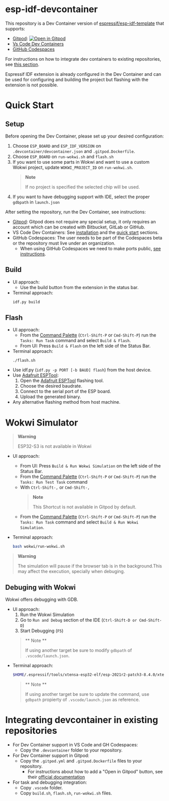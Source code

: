# esp-idf-devcontainer

This repository is a Dev Container version of [espressif/esp-idf-template](https://github.com/espressif/esp-idf-template)
that supports:
-  [Gitpod](https://gitpod.io/): [![Open in Gitpod](https://gitpod.io/button/open-in-gitpod.svg)](https://gitpod.io/github.com/SergioGasquez/esp-idf-devcontainer/)
-  [Vs Code Dev Containers](https://code.visualstudio.com/docs/remote/containers)
-  [GitHub Codespaces](https://docs.github.com/en/codespaces/developing-in-codespaces/creating-a-codespace)

For instructions on how to integrate dev containers to existing repositories, see
[this section](#integrating-devcontainer-in-existing-repositories).

Espressif IDF extension is already configured in the Dev Container and can be used
for configuring and building the project but flashing with the extension is not possible.

# Quick Start

## Setup
Before opening the Dev Container, please set up your desired configuration:
1. Choose `ESP_BOARD` and `ESP_IDF_VERSION` on `.devcontainer/devcontainer.json`
   and `.gitpod.Dockerfile`.
1. Choose `ESP_BOARD` on `run-wokwi.sh` and `flash.sh`
1. If you want to use some parts in Wokwi and want to use a custom Wokwi project,
   update `WOKWI_PROJECT_ID` on `run-wokwi.sh`.
   > **Note**
   >
   > If no project is specified the selected chip will be used.
1. If you want to have debugging support with IDE, select the proper `gdbpath`
   in `launch.json`

After setting the repository, run the Dev Container, see instructions:
-  [Gitpod](https://gitpod.io/): Gitpod does not require any special setup, it
only requires an account which can be created with Bitbucket, GitLab or GitHub.
-  VS Code Dev Containers: See [installation](https://code.visualstudio.com/docs/remote/containers#_installation)
and the [quick start](https://code.visualstudio.com/docs/remote/containers#_quick-start-open-an-existing-folder-in-a-container) sections.
-  GitHub Codespaces: The user needs to be part of the Codespaces beta or the repository must live under an organization.
   - When using GitHub Codespaces we need to make ports public, [see instructions](https://docs.github.com/en/codespaces/developing-in-codespaces/forwarding-ports-in-your-codespace#sharing-a-port).

## Build
- UI approach:
  - Use the build button from the extension in the status bar.
- Terminal approach:
    ```bash
    idf.py build
    ```

## Flash

- UI approach:
    - From the [Command Palette](https://code.visualstudio.com/docs/getstarted/userinterface#_command-palette) (`Ctrl-Shift-P` or `Cmd-Shift-P`) run the `Tasks: Run Task` command and
    select `Build & Flash`.
    - From UI: Press `Build & Flash` on the left side of the Status Bar.
- Terminal approach:
    ```
    ./flash.sh
    ```
- Use idf.py (`idf.py -p PORT [-b BAUD] flash`) from the host device.
- Use [Adafruit ESPTool](https://adafruit.github.io/Adafruit_WebSerial_ESPTool/):
  1. Open the [Adafruit ESPTool](https://adafruit.github.io/Adafruit_WebSerial_ESPTool/) flashing tool.
  2. Choose the desired baudrate.
  3. Connect to the serial port of the ESP board.
  4. Upload the generated binary.
- Any alternative flashing method from host machine.


# Wokwi Simulator
> **Warning**
>
>  ESP32-S3 is not available in Wokwi

- UI approach:
    - From UI: Press `Build & Run Wokwi Simulation` on the left side of the Status Bar.
    - From the [Command Palette](https://code.visualstudio.com/docs/getstarted/userinterface#_command-palette) (`Ctrl-Shift-P` or `Cmd-Shift-P`) run the `Tasks: Run Test Task` command
    - With `Ctrl-Shift-,` or `Cmd-Shift-,`
        > **Note**
        >
        > This Shortcut is not available in Gitpod by default.
    - From the [Command Palette](https://code.visualstudio.com/docs/getstarted/userinterface#_command-palette) (`Ctrl-Shift-P` or `Cmd-Shift-P`) run the `Tasks: Run Task` command and
    select `Build & Run Wokwi Simulation`.
- Terminal approach:

    ```bash
    bash wokwi/run-wokwi.sh
    ```
> **Warning**
>
>  The simulation will pause if the browser tab is in the background.This may
> affect the execution, specially when debuging.

## Debuging with Wokwi

Wokwi offers debugging with GDB.
- UI approach:
    1. Run the Wokwi Simulation
    2. Go to `Run and Debug` section of the IDE (`Ctrl-Shift-D or Cmd-Shift-D`)
    3. Start Debugging (`F5`)
    > ** Note **
    >
    > If using another target be sure to modify `gdbpath` of `.vscode/launch.json`.
- Terminal approach:
    ```bash
    $HOME/.espressif/tools/xtensa-esp32-elf/esp-2021r2-patch3-8.4.0/xtensa-esp32-elf/bin/xtensa-esp32-elf-gdb build/app-template.elf -ex "target remote localhost:9333"
    ```
    > ** Note **
    >
    > If using another target be sure to update the command, use  `gdbpath`
    > propierty of `.vscode/launch.json` as reference.


# Integrating devcontainer in existing repositories

- For Dev Container support in VS Code and GH Codespaces:
  - Copy the `.devcontainer` folder to your repository.
- For Dev Container support in Gitpod:
  - Copy the `.gitpod.yml` and `.gitpod.Dockerfile` files to your repository.
    - For instructions about how to add a "Open in Gitpod" button, see their
      [official documentation](https://www.gitpod.io/docs/getting-started#open-in-gitpod-button)
- For task and debugging integration:
  - Copy `.vscode` folder.
  - Copy `build.sh`, `flash.sh`, `run-wokwi.sh` files.